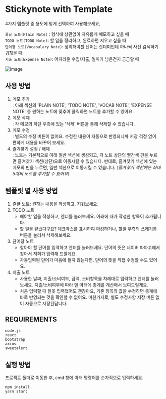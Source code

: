 # Stickynote with Template
4가지 템플릿 중 용도에 맞게 선택하여 사용해보세요,
  
`줄글 노트(Plain Note)` : 형식에 상관없이 자유롭게 메모하고 싶을 때  
`TODO 노트(TODO Note)`: 할 일을 정리하고, 완료하면 지우고 싶을 때  
`단어장 노트(Vocabulary Note)`: 정리해야할 단어는 산더미인데 하나씩 사전 검색하기 귀찮을 때  
`지출 노트(Expense Note)`: 어지러운 수입/지출, 얼마가 남은건지 궁금할 때  

![image](https://user-images.githubusercontent.com/62787552/122742433-e73cb000-d2c0-11eb-9742-b5b37077ef98.png)


## 사용 방법
1. 메모 추가  
    : 아래 섹션의 'PLAIN NOTE', 'TODO NOTE', 'VOCAB NOTE', 'EXPENSE NOTE' 중 원하는 노트에 맞추어 클릭하면 노트를 추가할 수 있어요. 
2. 메모 삭제  
    : 각 메모의 하단 우측에 있는 '삭제' 버튼을 통해 삭제할 수 있습니다. 
3. 메모 수정  
    : 별도의 수정 버튼이 없어요. 수정한 내용이 자동으로 반영되니까 저장 걱정 없이 편하게 내용을 바꾸어 보세요.
4. 즐겨찾기 설정 / 해제  
    : 노트는 기본적으로 아래 일반 섹션에 생성되고, 각 노트 상단의 빨간색 핀을 누르면 즐겨찾기 섹션(상단)으로 이동시킬 수 있습니다. 반대로, 즐겨찾기 섹션에 있는 메모의 핀을 누르면, 일반 섹션으로 이동시킬 수 있습니다. *(즐겨찾기 섹션에는 최대 5개의 노트를 추가할 수 있어요)*

## 템플릿 별 사용 방법
1. 줄글 노트: 원하는 내용을 작성하고, 지워보세요. 
2. TODO 노트
    - 해야할 일을 작성하고, 엔터를 눌러보세요. 아래에 내가 작성한 항목이 추가됩니다. 
    - 할 일을 끝냈다구요? 체크박스를 표시하여 마킹하거나, 할일 우측의 쓰레기통 버튼을 눌러서 삭제해보세요.
3. 단어장 노트
    - 찾아야 할 단어를 입력하고 엔터를 눌러보세요. 단어의 뜻은 네이버 파파고에서 찾아서 저희가 입력해 드릴게요.
    - 자동입력된 단어가 마음에 들지 않는다면, 단어의 뜻을 직접 수정할 수도 있어요.
4. 지출 노트
    - 사용한 날짜, 지출/소비여부, 금액, 소비항목을 차례대로 입력하고 엔터를 눌러보세요. 지출/소비여부에 따라 맨 아래에 총계를 계산해서 보여드릴게요.
    - 처음 입력할 때 잘못 입력했어도 괜찮아요, 기존 항목의 값을 수정하면 총계에 바로 반영되는 것을 확인할 수 없어요. 마찬가지로, 별도 수정사항 저장 버튼 없이 자동으로 저장된답니다. 

## REQUIREMENTS
```
node.js
react
bootstrap
axios
sweetalert
```

## 실행 방법
프로젝트 폴더로 이동한 후, cmd 창에 아래 명령어를 순차적으로 입력하세요.
```
npm install
yarn start
```
